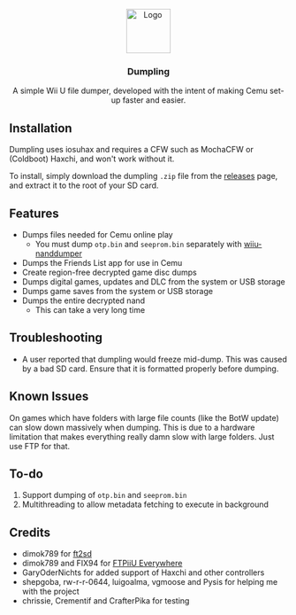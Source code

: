 <p align="center">
  <img src="dumpling.png" alt="Logo" width="80" height="80">

  <h3 align="center">Dumpling</h3>

  <p align="center">
    A simple Wii U file dumper, developed with the intent of making Cemu set-up faster and easier.
  </p>
</p>

## Installation

Dumpling uses iosuhax and requires a CFW such as MochaCFW or (Coldboot) Haxchi, and won't work without it.

To install, simply download the dumpling `.zip` file from the [releases](https://github.com/emiyl/dumpling/releases/latest) page, and extract it to the root of your SD card.

## Features

- Dumps files needed for Cemu online play
  - You must dump `otp.bin` and `seeprom.bin` separately with [wiiu-nanddumper](https://github.com/koolkdev/wiiu-nanddumper)
- Dumps the Friends List app for use in Cemu
- Create region-free decrypted game disc dumps
- Dumps digital games, updates and DLC from the system or USB storage
- Dumps game saves from the system or USB storage
- Dumps the entire decrypted nand
  - This can take a very long time

## Troubleshooting

- A user reported that dumpling would freeze mid-dump. This was caused by a bad SD card. Ensure that it is formatted properly before dumping.

## Known Issues

On games which have folders with large file counts (like the BotW update) can slow down massively when dumping. This is due to a hardware limitation that makes everything really damn slow with large folders. Just use FTP for that.

## To-do

1. Support dumping of `otp.bin` and `seeprom.bin`
2. Multithreading to allow metadata fetching to execute in background

## Credits

- dimok789 for [ft2sd](https://github.com/dimok789/ft2sd/)
- dimok789 and FIX94 for [FTPiiU Everywhere](https://github.com/FIX94/ftpiiu/tree/ftpiiu_everywhere)
- GaryOderNichts for added support of Haxchi and other controllers
- shepgoba, rw-r-r-0644, luigoalma, vgmoose and Pysis for helping me with the project
- chrissie, Crementif and CrafterPika for testing
